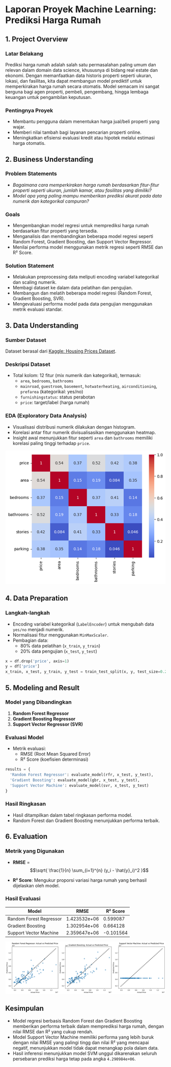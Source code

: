 # Laporan Proyek Machine Learning: Prediksi Harga Rumah

## 1. Project Overview

### Latar Belakang
Prediksi harga rumah adalah salah satu permasalahan paling umum dan relevan dalam domain data science, khususnya di bidang real estate dan ekonomi. Dengan memanfaatkan data historis properti seperti ukuran, lokasi, dan fasilitas, kita dapat membangun model prediktif untuk memperkirakan harga rumah secara otomatis. Model semacam ini sangat berguna bagi agen properti, pembeli, pengembang, hingga lembaga keuangan untuk pengambilan keputusan.

### Pentingnya Proyek
- Membantu pengguna dalam menentukan harga jual/beli properti yang wajar.
- Memberi nilai tambah bagi layanan pencarian properti online.
- Meningkatkan efisiensi evaluasi kredit atau hipotek melalui estimasi harga otomatis.

## 2. Business Understanding

### Problem Statements
- *Bagaimana cara memperkirakan harga rumah berdasarkan fitur-fitur properti seperti ukuran, jumlah kamar, atau fasilitas yang dimiliki?*
- *Model apa yang paling mampu memberikan prediksi akurat pada data numerik dan kategorikal campuran?*

### Goals
- Mengembangkan model regresi untuk memprediksi harga rumah berdasarkan fitur properti yang tersedia.
- Menganalisis dan membandingkan beberapa model regresi seperti Random Forest, Gradient Boosting, dan Support Vector Regressor.
- Menilai performa model menggunakan metrik regresi seperti RMSE dan R² Score.

### Solution Statement
- Melakukan preprocessing data meliputi encoding variabel kategorikal dan scaling numerik.
- Membagi dataset ke dalam data pelatihan dan pengujian.
- Membangun dan melatih beberapa model regresi (Random Forest, Gradient Boosting, SVR).
- Mengevaluasi performa model pada data pengujian menggunakan metrik evaluasi standar.

## 3. Data Understanding

### Sumber Dataset
Dataset berasal dari [Kaggle: Housing Prices Dataset](https://www.kaggle.com/datasets/yasserh/housing-prices-dataset).

### Deskripsi Dataset
- Total kolom: 12 fitur (mix numerik dan kategorikal), termasuk:
  - `area`, `bedrooms`, `bathrooms`
  - `mainroad`, `guestroom`, `basement`, `hotwaterheating`, `airconditioning`, `prefarea` (kategorikal: yes/no)
  - `furnishingstatus`: status perabotan
  - `price`: target/label (harga rumah)

### EDA (Exploratory Data Analysis)
- Visualisasi distribusi numerik dilakukan dengan histogram.
- Korelasi antar fitur numerik divisualisasikan menggunakan heatmap.
- Insight awal menunjukkan fitur seperti `area` dan `bathrooms` memiliki korelasi paling tinggi terhadap `price`.

![heatmap](images/eda_heatmap.png) 

## 4. Data Preparation

### Langkah-langkah
- Encoding variabel kategorikal (`LabelEncoder`) untuk mengubah data `yes/no` menjadi numerik.
- Normalisasi fitur menggunakan `MinMaxScaler`.
- Pembagian data:
  - 80% data pelatihan (`x_train`, `y_train`)
  - 20% data pengujian (`x_test`, `y_test`)

```python
x = df.drop('price', axis=1)
y = df['price']
x_train, x_test, y_train, y_test = train_test_split(x, y, test_size=0.2)
```

## 5. Modeling and Result

### Model yang Dibandingkan
1. **Random Forest Regressor**
2. **Gradient Boosting Regressor**
3. **Support Vector Regressor (SVR)**

### Evaluasi Model
- Metrik evaluasi:
  - RMSE (Root Mean Squared Error)
  - R² Score (koefisien determinasi)

```python
results = {
  'Random Forest Regressor': evaluate_model(rfr, x_test, y_test),
  'Gradient Boosting': evaluate_model(gbr, x_test, y_test),
  'Support Vector Machine': evaluate_model(svr, x_test, y_test)
}
```

### Hasil Ringkasan
- Hasil ditampilkan dalam tabel ringkasan performa model.
- Random Forest dan Gradient Boosting menunjukkan performa terbaik.

## 6. Evaluation

### Metrik yang Digunakan

- **RMSE** = $$\sqrt{ \frac{1}{n} \sum_{i=1}^{n} (y_i - \hat{y}_i)^2 }$$

- **R² Score**:
Mengukur proporsi variasi harga rumah yang berhasil dijelaskan oleh model.

### Hasil Evaluasi
| Model                   | RMSE          | R² Score |
|-------------------------|--------------|----------|
| Random Forest Regressor | 1.423532e+06 | 0.599087 |
| Gradient Boosting       | 1.302954e+06 | 0.664128 |
| Support Vector Machine  | 2.359647e+06 | -0.101564 |

![evaluation](images/regression_eval.png)  

## Kesimpulan
- Model regresi berbasis Random Forest dan Gradient Boosting memberikan performa terbaik dalam memprediksi harga rumah, dengan nilai RMSE dan R² yang cukup rendah.
- Model Support Vector Machine memiliki performa yang lebih buruk dengan nilai RMSE yang palingi tingg dan nilai R² yang mencapai negatif, menunjukkan model tidak dapat menangkap pola dalam data.
- Hasil inferensi menunjukkan model SVM unggul dikarenakan seluruh persebaran prediksi harga tetap pada angka `4.290984e+06`.
